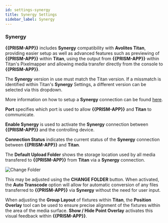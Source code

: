 ```yaml
---
id: settings-synergy
title: Synergy Settings
sidebar_label: Synergy
---
```


### Synergy

**{{PRISM-APP}}** includes **Synergy** compatibility with **Avolites Titan**, providing easier setup as well as advanced features such as previewing of **{{PRISM-APP}}** within **Titan**, using the output from **{{PRISM-APP}}** within Titan's Pixelmapper and allowing media transfer directly from the console to **{{PRISM-APP}}**.

The **Synergy** version in use must match the Titan version. If a missmatch is identified within Titan's **Synergy** Settings, a different version can be selected via this dropdown.

More information on how to setup a **Synergy** connection can be found [here](../../../../docs/synergy).

**Port** specifies which port is used to allow **{{PRISM-APP}}** and **Titan** to communicate.

**Enable Synergy** is used to activate the **Synergy** connection between **{{PRISM-APP}}** and the controlling device.

**Connection Status** indicates the current status of the **Synergy** connection between **{{PRISM-APP}}** and **Titan**.

The **Default Upload Folder** shows the storage location used by all media transfered to **{{PRISM-APP}}** from **Titan** via a **Synergy** connection.

![Change Folder](/prismdocs/images/change_folder.png)

This may be adjusted using the **CHANGE FOLDER** button.
When activated, the **Auto Transcode** option will allow for automatic conversion of any files transferred to **{{PRISM-APP}}** via **Synergy** without the need for user input.

When adjusting the **Group Layout** of fixtures within **Titan**, the **Position Overlay** tool can be used to ensure precise alignment of the fixtures within the area of the media surface. **Show / Hide Point Overlay** activates this visual feedback within **{{PRISM-APP}}**.
